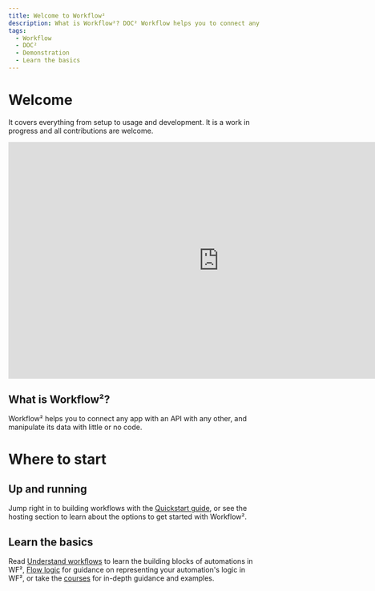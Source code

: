 ```yaml
---
title: Welcome to Workflow²
description: What is Workflow²? DOC² Workflow helps you to connect any app with an API with any other, and manipulate its data with little or no code.
tags:
  - Workflow
  - DOC²
  - Demonstration
  - Learn the basics
---
```



# Welcome


It covers everything from setup to usage and development. It is a work in progress and all contributions are welcome.

<div class="video-container">
<iframe width="840" height="472.5" src="https://www.youtube-nocookie.com/embed/RzhBpku_cQE" frameborder="0" allow="accelerometer; autoplay; clipboard-write; encrypted-media; gyroscope; picture-in-picture" allowfullscreen></iframe>
</div>


## What is Workflow²?

Workflow² helps you to connect any app with an API with any other, and manipulate its data with little or no code. 

<!-- Benefits are:
* Customizable: highly flexible workflows and the option to build custom nodes.
* Convenient: use our Desktop app or npm to try out Workflow², and our Cloud hosting option if you want us to handle the infrastructure.
* Privacy-focused: self-host WF² for maximum privacy and security. -->



# Where to start
## Up and running

Jump right in to building workflows with the [Quickstart guide](/try-it-out/quickstart/), or see the hosting section to learn about the options to get started with Workflow².


## Learn the basics

Read [Understand workflows](/workflow/workflows/) to learn the building blocks of automations in WF², [Flow logic](/workflow/flow-logic/) for guidance on representing your automation's logic in WF², or take the [courses](/courses/) for in-depth guidance and examples.
